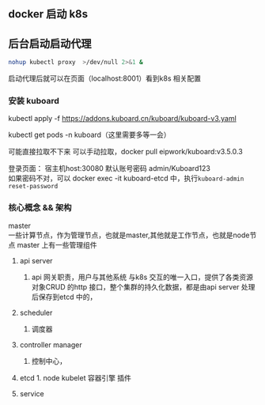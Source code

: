 
## docker 启动 k8s

## 后台启动启动代理

```bash 
nohup kubectl proxy  >/dev/null 2>&1 & 
```
启动代理后就可以在页面（localhost:8001）看到k8s 相关配置

### 安装 kuboard 


kubectl apply -f https://addons.kuboard.cn/kuboard/kuboard-v3.yaml

kubectl get pods -n kuboard（这里需要多等一会）

可能直接拉取不下来 可以手动拉取，docker pull eipwork/kuboard:v3.5.0.3

登录页面： 宿主机host:30080
默认账号密码  admin/Kuboard123   
如果密码不对，可以 docker exec -it kuboard-etcd 中，执行`kuboard-admin reset-password`


### 核心概念 && 架构

master  
 一些计算节点，作为管理节点，也就是master,其他就是工作节点，也就是node节点
master 上有一些管理组件
   1. api server 
      1. api 网关职责，用户与其他系统 与k8s 交互的唯一入口，提供了各类资源对象CRUD 的http 接口，整个集群的持久化数据，都是由api server 处理后保存到etcd 中的，
   2. scheduler
      1. 调度器
   3. controller manager
      1. 控制中心，
   4. etcd
      1. 
node 
    kubelet 
    容器引擎
    插件




1. service 

